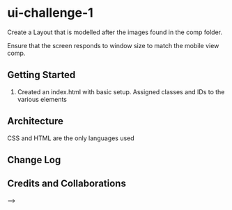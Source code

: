 # ui-challenge-1
Create a Layout that is modelled after the images found in the comp folder. 

Ensure that the screen responds to window size to match the mobile view comp. 

## Getting Started
1) Created an index.html with basic setup. Assigned classes and IDs to the various elements

## Architecture
CSS and HTML are the only languages used

## Change Log


## Credits and Collaborations
<!-- Give credit (and a link) to other people or resources that helped you build this application. -->
-->